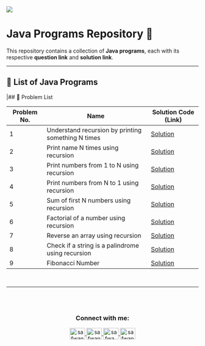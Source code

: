<img src="https://media2.dev.to/dynamic/image/width=1000,height=420,fit=cover,gravity=auto,format=auto/https%3A%2F%2Fdev-to-uploads.s3.amazonaws.com%2Fuploads%2Farticles%2F6gsw2jl53ye6aabdndqg.png">

# Java Programs Repository 🚀

This repository contains a collection of **Java programs**, each with its respective **question link** and **solution link**.

---

## 📖 List of Java Programs

|## 🔹 Problem List  

| Problem No. | Name | Solution Code (Link) |
|------------|-------------------------------------------|--------------------------------------------------------------------------------------------------------------------------------|
| 1 | Understand recursion by printing something N times | [Solution](https://github.com/safwannasir49/DSA-Fundamentals-Recursion/blob/main/Understand%20recursion%20by%20print%20something%20N%20times/Understand%20recursion%20by%20print%20something%20N%20times.java) |
| 2 | Print name N times using recursion | [Solution](https://github.com/safwannasir49/DSA-Fundamentals-Recursion/tree/main/Print%20name%20N%20times%20using%20recursion) |
| 3 | Print numbers from 1 to N using recursion | [Solution](https://github.com/safwannasir49/DSA-Fundamentals-Recursion/blob/main/Print%20numbers%20from%201%20to%20N%20using%20recursion%20Without%20Loops/Print%20numbers%20from%201%20to%20N%20Without%20loops.java) |
| 4 | Print numbers from N to 1 using recursion | [Solution](https://github.com/safwannasir49/DSA-Fundamentals-Recursion/blob/main/Print%20numbers%20from%20N%20to%201%20using%20recursion/Print%20No's%20from%20N%20to%201%20Without%20Loops.java) |
| 5 | Sum of first N numbers using recursion | [Solution](https://github.com/safwannasir49/DSA-Fundamentals-Recursion/blob/main/Sum%20of%20first%20N%20numbers%20using%20recursion/Sum%20of%20first%20N%20numbers%20using%20recursion.java) |
| 6 | Factorial of a number using recursion | [Solution](https://github.com/safwannasir49/DSA-Fundamentals-Recursion/blob/main/Factorials%20Less%20than%20or%20Equal%20to%20n/Factorials%20Less%20than%20or%20Equal%20to%20n.java) |
| 7 | Reverse an array using recursion | [Solution](https://github.com/safwannasir49/DSA-Fundamentals-Recursion/blob/main/Reverse%20an%20Array%20Using%20Recursion/Reverse%20an%20Array.java) |
| 8 | Check if a string is a palindrome using recursion | [Solution](https://github.com/safwannasir49/DSA-Fundamentals-Recursion/blob/main/Check%20if%20a%20string%20is%20a%20palindrome%20using%20recursion/Check%20if%20a%20string%20is%20a%20palindrome%20using%20recursion.java) |
| 9 | Fibonacci Number | [Solution](https://github.com/safwannasir49/DSA-Fundamentals-Recursion/blob/main/Fibonacci%20Number%20/Fibonacci%20Number.java) |

<br>
<hr/>


<br><br>

<h3 align="center">Connect with me:</h3>
<p align="center">
       <a href="mailto:safwannasir49@gmail.com" target="blank">
        <img align="center" src="https://www.svgrepo.com/show/484206/mail.svg" alt="safwannasir49@gmail.com" height="30" width="40" />
    </a>
    <a href="https://twitter.com/SafwanNasir49" target="blank">
        <img align="center" src="https://raw.githubusercontent.com/rahuldkjain/github-profile-readme-generator/master/src/images/icons/Social/twitter.svg" alt="safwannasir" height="30" width="40" />
    </a>
    <a href="https://linkedin.com/in/safwan-nasir-955745219" target="blank">
        <img align="center" src="https://raw.githubusercontent.com/rahuldkjain/github-profile-readme-generator/master/src/images/icons/Social/linked-in-alt.svg" alt="safwa_nasir" height="30" width="40" />
    </a>
    <a href="https://github.com/safwannasir49" target="blank">
        <img align="center" src="https://raw.githubusercontent.com/rahuldkjain/github-profile-readme-generator/master/src/images/icons/Social/github.svg" alt="safwannasir49" height="30" width="40" />
    </a>
</p>
